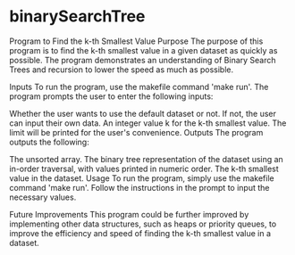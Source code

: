 # binarySearchTree

Program to Find the k-th Smallest Value
Purpose
The purpose of this program is to find the k-th smallest value in a given dataset as quickly as possible. The program demonstrates an understanding of Binary Search Trees and recursion to lower the speed as much as possible.

Inputs
To run the program, use the makefile command 'make run'. The program prompts the user to enter the following inputs:

Whether the user wants to use the default dataset or not. If not, the user can input their own data.
An integer value k for the k-th smallest value. The limit will be printed for the user's convenience.
Outputs
The program outputs the following:

The unsorted array.
The binary tree representation of the dataset using an in-order traversal, with values printed in numeric order.
The k-th smallest value in the dataset.
Usage
To run the program, simply use the makefile command 'make run'. Follow the instructions in the prompt to input the necessary values.

Future Improvements
This program could be further improved by implementing other data structures, such as heaps or priority queues, to improve the efficiency and speed of finding the k-th smallest value in a dataset.
